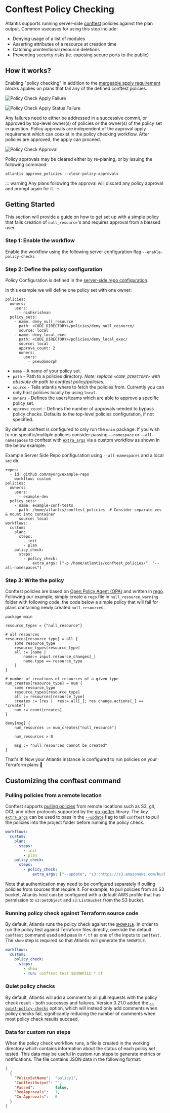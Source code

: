 # Conftest Policy Checking

Atlantis supports running server-side [conftest](https://www.conftest.dev/) policies against the plan output. Common usecases
for using this step include:

- Denying usage of a list of modules
- Asserting attributes of a resource at creation time
- Catching unintentional resource deletions
- Preventing security risks (ie. exposing secure ports to the public)

## How it works?

Enabling "policy checking" in addition to the [mergeable apply requirement](/docs/command-requirements.html#supported-requirements) blocks applies on plans that fail any of the defined conftest policies.

![Policy Check Apply Failure](./images/policy-check-apply-failure.png)

![Policy Check Apply Status Failure](./images/policy-check-apply-status-failure.png)

Any failures need to either be addressed in a successive commit, or approved by top-level owner(s) of policies or the owner(s) of the policy set in question. Policy approvals are independent of the approval apply requirement which can coexist in the policy checking workflow. After policies are approved, the apply can proceed.

![Policy Check Approval](./images/policy-check-approval.png)


Policy approvals may be cleared either by re-planing, or by issuing the following command:
```
atlantis approve_policies --clear-policy-approvals
```

::: warning
Any plans following the approval will discard any policy approval and prompt again for it.
:::

## Getting Started

This section will provide a guide on how to get set up with a simple policy that fails creation of `null_resource`'s and requires approval from a blessed user.

### Step 1: Enable the workflow

Enable the workflow using the following server configuration flag `--enable-policy-checks`

### Step 2: Define the policy configuration

Policy Configuration is defined in the [server-side repo configuration](https://www.runatlantis.io/docs/server-side-repo-config.html#reference).

In this example we will define one policy set with one owner:

```
policies:
  owners:
    users:
      - nishkrishnan
  policy_sets:
    - name: deny_null_resource
      path: <CODE_DIRECTORY>/policies/deny_null_resource/
      source: local
    - name: deny_local_exec
      path: <CODE_DIRECTORY>/policies/deny_local_exec/
      source: local
      approve_count: 2
      owners:
        users:
          - pseudomorph
```

- `name` - A name of your policy set.
- `path` - Path to a policies directory. *Note: replace `<CODE_DIRECTORY>` with absolute dir path to conftest policy/policies.*
- `source` - Tells atlantis where to fetch the policies from. Currently you can only host policies locally by using `local`.
- `owners` - Defines the users/teams which are able to approve a specific policy set.
- `approve_count` - Defines the number of approvals needed to bypass policy checks. Defaults to the top-level policies configuration, if not specified.

By default conftest is configured to only run the `main` package. If you wish to run specific/multiple policies consider passing `--namespace` or `--all-namespaces` to conftest with [`extra_args`](https://www.runatlantis.io/docs/custom-workflows.html#adding-extra-arguments-to-terraform-commands) via a custom workflow as shown in the below example.

Example Server Side Repo configuration using `--all-namespaces` and a local src dir.

```
repos:
  - id: github.com/myorg/example-repo
    workflow: custom
policies:
  owners:
    users:
      - example-dev
  policy_sets:
    - name: example-conf-tests
      path: /home/atlantis/conftest_policies  # Consider separate vcs & mount into container
      source: local
workflows:
  custom:
    plan:
      steps:
        - init
        - plan
    policy_check:
      steps:
        - policy_check:
            extra_args: ["-p /home/atlantis/conftest_policies/", "--all-namespaces"]
```

### Step 3: Write the policy

Conftest policies are based on [Open Policy Agent (OPA)](https://www.openpolicyagent.org/) and written in [rego](https://www.openpolicyagent.org/docs/latest/policy-language/#what-is-rego). Following our example, simply create a `rego` file in `null_resource_warning` folder with following code, the code below a simple policy that will fail for plans containing newly created `null_resource`s.

```
package main

resource_types = {"null_resource"}

# all resources
resources[resource_type] = all {
    some resource_type
    resource_types[resource_type]
    all := [name |
        name:= input.resource_changes[_]
        name.type == resource_type
    ]
}

# number of creations of resources of a given type
num_creates[resource_type] = num {
    some resource_type
    resource_types[resource_type]
    all := resources[resource_type]
    creates := [res |  res:= all[_]; res.change.actions[_] == "create"]
    num := count(creates)
}

deny[msg] {
    num_resources := num_creates["null_resource"]

    num_resources > 0

    msg := "null resources cannot be created"
}

```

That's it! Now your Atlantis instance is configured to run policies on your Terraform plans 🎉

## Customizing the conftest command

### Pulling policies from a remote location

Conftest supports [pulling policies](https://www.conftest.dev/sharing/#pulling) from remote locations such as S3, git, OCI, and other protocols supported by the [go-getter](https://github.com/hashicorp/go-getter) library. The key [`extra_args`](https://www.runatlantis.io/docs/custom-workflows.html#adding-extra-arguments-to-terraform-commands) can be used to pass in the [`--update`](https://www.conftest.dev/sharing/#-update-flag) flag to tell `conftest` to pull the policies into the project folder before running the policy check.

```yaml
workflows:
  custom:
    plan:
      steps:
        - init
        - plan
    policy_check:
      steps:
        - policy_check:
            extra_args: ["--update", "s3::https://s3.amazonaws.com/bucket/foo"]
```

Note that authentication may need to be configured separately if pulling policies from sources that require it. For example, to pull policies from an S3 bucket, Atlantis host can be configured with a default AWS profile that has permission to `s3:GetObject` and `s3:ListBucket` from the S3 bucket.

### Running policy check against Terraform source code

By default, Atlantis runs the policy check against the [`SHOWFILE`](https://www.runatlantis.io/docs/custom-workflows.html#custom-run-command). In order to run the policy test against Terraform files directly, override the default `conftest` command used and pass in `*.tf` as one of the inputs to `conftest`. The `show` step is required so that Atlantis will generate the `SHOWFILE`.

```yaml
workflows:
  custom:
    policy_check:
      steps:
        - show
        - run: conftest test $SHOWFILE *.tf
```

### Quiet policy checks

By default, Atlantis will add a comment to all pull requests with the policy check result - both successes and failures. Version 0.21.0 added the [`--quiet-policy-checks`](server-configuration.html#quiet-policy-checks) option, which will instead only add comments when policy checks fail, significantly reducing the number of comments when most policy check results succeed.


### Data for custom run steps

When the policy check workflow runs, a file is created in the working directory which contains information about the status of each policy set tested. This data may be useful in custom run steps to generate metrics or notifications. The file contains JSON data in the following format:

```json
[
  {
    "PolicySetName":  "policy1",
    "ConftestOutput": "",
    "Passed":         false,
    "ReqApprovals":   1,
    "CurApprovals":   0
  }
]

```